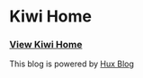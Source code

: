 Kiwi Home
========

### [View Kiwi Home](https://jessychen1984.github.io)

This blog is powered by [Hux Blog](http://huangxuan.me/) 